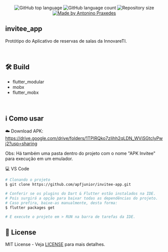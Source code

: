 <p align="center">
  <img alt="GitHub top language" src="https://img.shields.io/github/languages/top/apfjunior/invitee-app">
  <img alt="GitHub language count" src="https://img.shields.io/github/languages/count/apfjunior/invitee-app">
  <img alt="Repository size" src="https://img.shields.io/github/repo-size/apfjunior/invitee-app">
  <a href="https://github.com/apfjunior">
    <img alt="Made by Antonino Praxedes" src="https://img.shields.io/badge/created%20by-Antonino%20Praxedes-blue">
  </a>
</p>

## invitee_app

Protótipo do Aplicativo de reservas de salas da InnovareTI.

&nbsp;

## :hammer_and_wrench: Build
- flutter_modular
- mobx
- flutter_mobx

&nbsp;

## :information_source: Como usar
☁️ Download APK: https://drive.google.com/drive/folders/1TPIRQko7zIihh2qLDN_WViSGtcIyPwj2?usp=sharing

Obs: Há também uma pasta dentro do projeto com o nome "APK Invitee" para execução em um emulador.


💻 VS Code

```bash
# Clonando o projeto
$ git clone https://github.com/apfjunior/invitee-app.git

# Conferir se os plugins do Dart & Flutter estão instalados na IDE. 
# Pois surgirá a opção para baixar todas as dependências do projeto. 
# Caso prefira, baixe-as manualmente, desta forma:
$ flutter packages get 

# E execute o projeto em > RUN na barra de tarefas da IDE.
```

## :memo:  License

MIT License - Veja [LICENSE](https://opensource.org/licenses/MIT) para mais detalhes.
